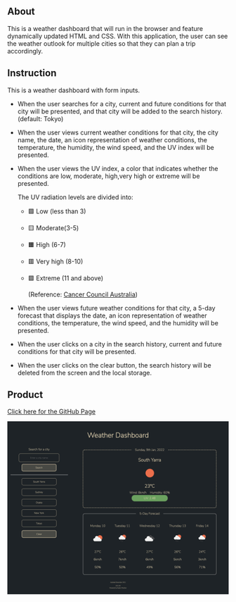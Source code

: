 ## About
This is a weather dashboard that will run in the browser and feature dynamically updated HTML and CSS.
With this application, the user can see the weather outlook for multiple cities so that they can plan a trip accordingly.


## Instruction
This is a weather dashboard with form inputs.

- When the user searches for a city, 
 current and future conditions for that city will be presented,
 and that city will be added to the search history. (default: Tokyo)

- When the user views current weather conditions for that city,
 the city name, the date, an icon representation of weather conditions, 
 the temperature, the humidity, the wind speed, 
 and the UV index will be presented.

- When the user views the UV index,
 a color that indicates whether the conditions are low, moderate, high,very high or extreme will be presented.

  The UV radiation levels are divided into: 

  * 🟩 Low (less than 3)
  * 🟨 Moderate(3-5)
  * 🟧 High (6-7)
  * 🟥 Very high (8-10)
  * 🟪 Extreme (11 and above)

     (Reference: [Cancer Council Australia](https://www.cancer.org.au/cancer-information/causes-and-prevention/sun-safety/uv-index))

- When the user views future weather conditions for that city,
 a 5-day forecast that displays the date, an icon representation of weather conditions, the temperature, the wind speed, and the humidity will be presented.
 
- When the user clicks on a city in the search history,
 current and future conditions for that city will be presented.

- When the user clicks on the clear button, 
 the search history will be deleted from the screen and the local storage.

## Product
[Click here for the GitHub Page](https://ayacomputer.github.io/06-Weather-Dashboard/)

![This is the preview of this product](./assets/product.png)
